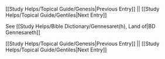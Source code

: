 [[Study Helps/Topical Guide/Genesis|Previous Entry]]  ||  [[Study Helps/Topical Guide/Gentiles|Next Entry]]

 See [[Study Helps/Bible Dictionary/Gennesaret(h), Land of|BD Gennesareth]]

[[Study Helps/Topical Guide/Genesis|Previous Entry]]  ||  [[Study Helps/Topical Guide/Gentiles|Next Entry]]
